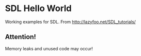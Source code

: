 # SDL Hello World

Working examples for SDL.
From http://lazyfoo.net/SDL_tutorials/


## Attention!

Memory leaks and unused code may occur!
